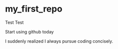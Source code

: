 # my_first_repo
Test Test

Start using github today

I suddenly realized I always pursue coding concisely.
